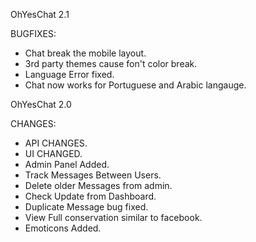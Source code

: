 OhYesChat 2.1

BUGFIXES:

 * Chat break the mobile layout.
 * 3rd party themes cause fon't color break.
 * Language Error fixed.
 * Chat now works for Portuguese and Arabic langauge.

OhYesChat 2.0

CHANGES:

 * API CHANGES.
 * UI CHANGED.
 * Admin Panel Added.
 * Track Messages Between Users.
 * Delete older Messages from admin.
 * Check Update from Dashboard.
 * Duplicate Message bug fixed.
 * View Full conservation similar to facebook.
 * Emoticons Added.